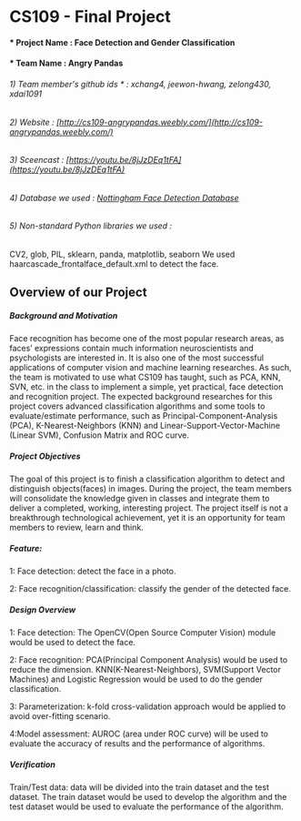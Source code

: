 # CS109 - Final Project
#### * Project Name : Face Detection and Gender Classification
#### * Team Name : Angry Pandas
###### 1) Team member's github ids * : xchang4, jeewon-hwang, zelong430, xdai1091
###### 2) Website : [http://cs109-angrypandas.weebly.com/](http://cs109-angrypandas.weebly.com/) 
###### 3) Sceencast : [https://youtu.be/8jJzDEq1tFA](https://youtu.be/8jJzDEq1tFA)
###### 4) Database we used : [Nottingham Face Detection Database](http://pics.psych.stir.ac.uk/2D_face_sets.htm)
###### 5) Non-standard Python libraries we used :
CV2, glob, PIL, sklearn, panda, matplotlib, seaborn
We used haarcascade_frontalface_default.xml to detect the face.






## Overview of our Project
##### Background and Motivation
Face recognition has become one of the most popular research areas, as faces’ expressions contain much information neuroscientists and psychologists are interested in. It is also one of the most successful applications of computer vision and machine learning researches. As such, the team is motivated to use what CS109 has taught, such as PCA, KNN, SVN, etc. in the class to implement a simple, yet practical, face detection and recognition project. The expected background researches for this project covers advanced classification algorithms and some tools to evaluate/estimate performance, such as Principal-Component-Analysis (PCA), K-Nearest-Neighbors (KNN) and Linear-Support-Vector-Machine (Linear SVM), Confusion Matrix and ROC curve.

##### Project Objectives
The goal of this project is to finish a classification algorithm to detect and distinguish objects(faces) in images. During the project, the team members will consolidate the knowledge given in classes and integrate them to deliver a completed, working, interesting project. The project itself is not a breakthrough technological achievement, yet it is an opportunity for team members to review, learn and think.

##### Feature:
1: Face detection: detect the face in a photo.

2: Face recognition/classification: classify the gender of the detected face.

##### Design Overview
1: Face detection: The OpenCV(Open Source Computer Vision) module would be used to detect the face.

2: Face recognition: PCA(Principal Component Analysis) would be used to reduce the dimension. KNN(K-Nearest-Neighbors), SVM(Support Vector Machines) and Logistic Regression would be used to do the gender classification.

3: Parameterization: k-fold cross-validation approach would be applied to avoid over-fitting scenario.

4:Model assessment: AUROC (area under ROC curve) will be used to evaluate the accuracy of results and the performance of algorithms.

##### Verification
Train/Test data: data will be divided into the train dataset and the test dataset. The train dataset would be used to develop the algorithm and the test dataset would be used to evaluate the performance of the algorithm.



